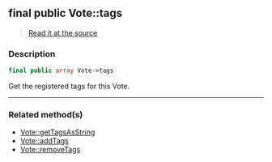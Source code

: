 ## final public Vote::tags

> [Read it at the source](https://github.com/julien-boudry/Condorcet/blob/master/src/Vote.php#L26)

### Description    

```php
final public array Vote->tags 
```

Get the registered tags for this Vote.
    
---------------------------------------

### Related method(s)      

* [Vote::getTagsAsString](/Docs/api-reference/Vote%20Class/Vote--getTagsAsString.md)    
* [Vote::addTags](/Docs/api-reference/Vote%20Class/Vote--addTags.md)    
* [Vote::removeTags](/Docs/api-reference/Vote%20Class/Vote--removeTags.md)    
